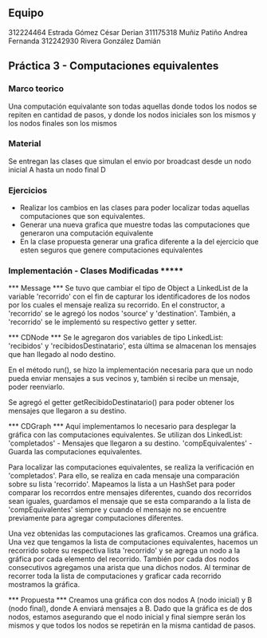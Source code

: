 ## Equipo
312224464 Estrada Gómez César Derian
311175318 Muñiz Patiño Andrea Fernanda
312242930 Rivera González Damián


## Práctica 3 - Computaciones equivalentes
### Marco teorico
Una computación equivalante son todas aquellas donde todos los nodos se repiten en cantidad de pasos, y donde los nodos iniciales son los mismos y los nodos finales son los mismos

### Material
Se entregan las clases que simulan el envio por broadcast desde un nodo inicial A hasta un nodo final D

### Ejercicios
* Realizar los cambios en las clases para poder localizar todas aquellas computaciones que son equivalentes.
* Generar una nueva grafica que muestre todas las computaciones que generaron una computación equivalente
* En la clase propuesta generar una grafica diferente a la del ejercicio que esten seguros que genere computaciones equivalentes


### Implementación - Clases Modificadas *****

*** Message ***
Se tuvo que cambiar el tipo de Object a LinkedList<String> de la variable 'recorrido' con el fin de capturar
los identificadores de los nodos por los cuales el mensaje realiza su recorrido.
En el constructor, a 'recorrido' se le agregó los nodos 'source' y 'destination'.
También, a 'recorrido' se le implementó su respectivo getter y setter.

*** CDNode ***
Se le agregaron dos variables de tipo LinkedList<Message>: 'recibidos' y 'recibidosDestinatario', esta última se almacenan los mensajes que han llegado al nodo destino.

En el método run(), se hizo la implementación necesaria para que un nodo pueda enviar mensajes a sus vecinos y, también si recibe un mensaje, poder reenviarlo.

Se agregó el getter getRecibidoDestinatario() para poder obtener los mensajes que llegaron a su destino. 

*** CDGraph ***
Aquí implementamos lo necesario para desplegar la gráfica con las computaciones equivalentes.
Se utilizan dos LinkedList<Message>:
	'completados' - Mensajes que llegaron a su destino.
	'compEquivalentes' - Guarda las computaciones equivalentes.

Para localizar las computaciones equivalentes, se realiza la verificación en 'completados'. Para ello, se realiza en cada mensaje una comparación sobre su lista 'recorrido'. Mapeamos la lista a un HashSet para poder comparar los recorrdos entre mensajes diferentes, cuando dos recorridos sean iguales, guardamos el mensaje que se esta comparando a la lista de 'compEquivalentes' siempre y cuando el mensaje no se encuentre previamente para agregar computaciones diferentes.

Una vez obtenidas las computaciones las graficamos. Creamos una gráfica.
Una vez que tengamos la lista de computaciones equivalentes, hacemos un recorrido sobre su respectiva lista 'recorrido' y se agrega un nodo a la gráfica por cada elemento del recorrido.
También por cada dos nodos consecutivos agregamos una arista que una dichos nodos.
Al terminar de recorrer toda la lista de computaciones y graficar cada recorrido mostramos la gráfica.

*** Propuesta ***
Creamos una gráfica con dos nodos A (nodo inicial) y B (nodo final), donde A enviará mensajes a B.
Dado que la gráfica es de dos nodos, estamos asegurando que el nodo inicial y final siempre serán los mismos y que todos los nodos se repetirán en la misma cantidad de pasos.